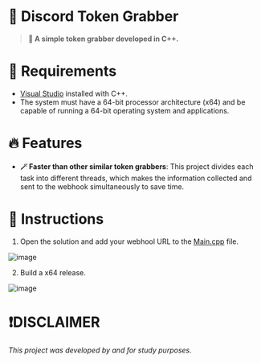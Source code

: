 # 💼 Discord Token Grabber
> **💫 A simple token grabber developed in C++.**


# 📁 Requirements
+ [Visual Studio](https://visualstudio.microsoft.com/) installed with C++.
+ The system must have a 64-bit processor architecture (x64) and be capable of running a 64-bit operating system and applications.


# 🔥 Features
+ **🪄 Faster than other similar token grabbers**: This project divides each task into different threads, which makes the information collected and sent to the webhook simultaneously to save time.


# 📖 Instructions
1. Open the solution and add your webhool URL to the [Main.cpp](https://github.com/NotFxeel/Discord-Token-Grabber/blob/main/Discord%20Token%20Grabber/Main.cpp) file.

![image](https://github.com/NotFxeel/Discord-Token-Grabber/assets/161180618/d66b9105-13ed-4e5a-baa8-af636b4172a1)

2. Build a x64 release.

![image](https://github.com/NotFxeel/Discord-Token-Grabber/assets/161180618/ba9e1f6c-b275-45f6-8ca0-10352d068dcd)


# ❗DISCLAIMER
*This project was developed by and for study purposes.*
